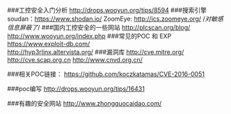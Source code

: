 ###工控安全入门分析
	http://drops.wooyun.org/tips/8594
###搜索引擎
	soudan：https://www.shodan.io/ 
	ZoomEye:  http://ics.zoomeye.org/ /*对敏感信息屏蔽了*/
###国内工控安全的一些网站
	http://plcscan.org/blog/     
	http://www.wooyun.org/index.php
###常见的POC 和 EXP
	https://www.exploit-db.com/  
	http://hyp3rlinx.altervista.org/
###漏洞库
	http://cve.mitre.org/
	http://cve.scap.org.cn
	http://www.cnvd.org.cn/


###相关POC链接：
	https://github.com/koczkatamas/CVE-2016-0051

###poc编写
	http://drops.wooyun.org/tips/16431


###有趣的安全网站
	http://www.zhongguocaidao.com/

